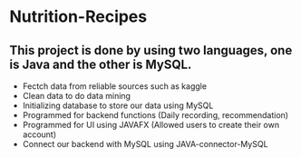 # Nutrition-Recipes
## This project is done by using two languages, one is Java and the other is MySQL.
- Fectch data from reliable sources such as kaggle
- Clean data to do data mining
- Initializing database to store our data using MySQL
- Programmed for backend functions (Daily recording, recommendation)
- Programmed for UI using JAVAFX (Allowed users to create their own account)
- Connect our backend with MySQL using JAVA-connector-MySQL
